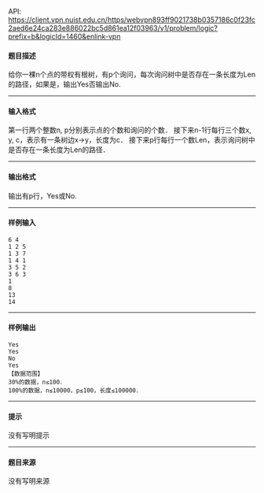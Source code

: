 API: https://client.vpn.nuist.edu.cn/https/webvpn893ff9021738b0357186c0f23fc2aed6e24ca283e886022bc5d861ea12f03963/v1/problem/logic?prefix=b&logicId=1460&enlink-vpn

#### 题目描述

给你一棵n个点的带权有根树，有p个询问，每次询问树中是否存在一条长度为Len的路径，如果是，输出Yes否输出No.

---

#### 输入格式

第一行两个整数n, p分别表示点的个数和询问的个数． 接下来n-1行每行三个数x, y, c，表示有一条树边x→y，长度为c． 接下来p行每行一个数Len，表示询问树中是否存在一条长度为Len的路径．

---

#### 输出格式

输出有p行，Yes或No.

---

#### 样例输入
```
6 4 
1 2 5 
1 3 7 
1 4 1 
3 5 2 
3 6 3 
1 
8 
13 
14 

```

---

#### 样例输出
```
Yes 
Yes 
No 
Yes 
【数据范围】 
30%的数据，n≤100． 
100%的数据，n≤10000，p≤100，长度≤100000． 

```

---

#### 提示

没有写明提示

---

#### 题目来源

没有写明来源